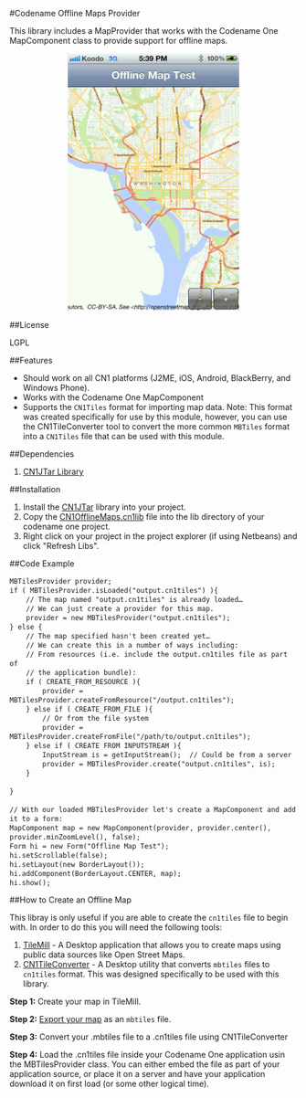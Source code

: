 #Codename Offline Maps Provider




This library includes a MapProvider that works with the Codename One MapComponent class to provide support for offline maps. 

<center><img src="screenshots/ios_ss.jpg" width="300"/></center>

##License

LGPL

##Features

* Should work on all CN1 platforms (J2ME, iOS, Android, BlackBerry, and Windows Phone).
* Works with the Codename One MapComponent
* Supports the `CN1Tiles` format for importing map data.  Note:  This format was created specifically for use by this module, however, you can use the CN1TileConverter tool to convert the more common `MBTiles` format into a `CN1Tiles` file that can be used with this module.

##Dependencies

1. [CN1JTar Library](https://github.com/shannah/CN1JTar)


##Installation


1. Install the [CN1JTar](https://github.com/shannah/CN1JTar) library into your project.
2. Copy the [CN1OfflineMaps.cn1lib](https://github.com/shannah/CN1OfflineMaps/raw/master/dist/CN1OfflineMaps.cn1lib) file into the lib directory of your codename one project.
3. Right click on your project in the project explorer (if using Netbeans) and click "Refresh Libs".


##Code Example

~~~
MBTilesProvider provider; 
if ( MBTilesProvider.isLoaded("output.cn1tiles") ){
    // The map named "output.cn1tiles" is already loaded…
    // We can just create a provider for this map.
    provider = new MBTilesProvider("output.cn1tiles");
} else {
    // The map specified hasn't been created yet…
    // We can create this in a number of ways including:
    // From resources (i.e. include the output.cn1tiles file as part of 
    // the application bundle):
    if ( CREATE_FROM_RESOURCE ){
        provider = MBTilesProvider.createFromResource("/output.cn1tiles");
    } else if ( CREATE_FROM_FILE ){
        // Or from the file system
        provider = MBTilesProvider.createFromFile("/path/to/output.cn1tiles");
    } else if ( CREATE FROM INPUTSTREAM ){
        InputStream is = getInputStream();  // Could be from a server
        provider = MBTilesProvider.create("output.cn1tiles", is);
    }
        
}

// With our loaded MBTilesProvider let's create a MapComponent and add it to a form:
MapComponent map = new MapComponent(provider, provider.center(), provider.minZoomLevel(), false);
Form hi = new Form("Offline Map Test");
hi.setScrollable(false);
hi.setLayout(new BorderLayout());
hi.addComponent(BorderLayout.CENTER, map);
hi.show();
~~~

##How to Create an Offline Map

This libray is only useful if you are able to create the `cn1tiles` file to begin with.  In order to do this you will need the following tools:

1. [TileMill](https://www.mapbox.com/tilemill/) - A Desktop application that allows you to create maps using public data sources like Open Street Maps.
2. [CN1TileConverter](https://github.com/shannah/CN1TileConverter) - A Desktop utility that converts `mbtiles` files to `cn1tiles` format.  This was designed specifically to be used with this library.

**Step 1:** Create your map in TileMill.

**Step 2:** [Export your map](https://www.mapbox.com/tilemill/docs/manual/exporting/) as an `mbtiles` file.

**Step 3:** Convert your .mbtiles file to a .cn1tiles file using CN1TileConverter

**Step 4:** Load the .cn1tiles file inside your Codename One application usin the MBTilesProvider class.  You can either embed the file as part of your application source, or place it on a server and have your application download it on first load (or some other logical time).